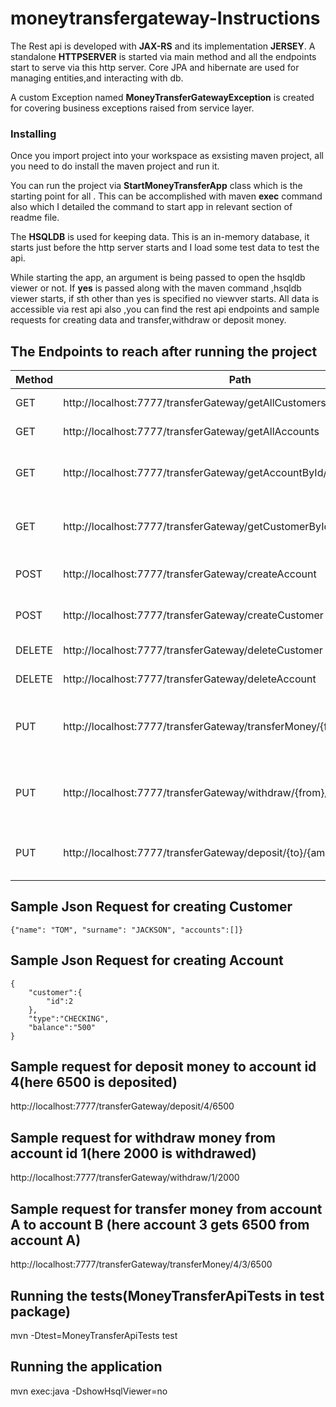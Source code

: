
#  moneytransfergateway-Instructions
The Rest api is developed with **JAX-RS** and its implementation **JERSEY**. A standalone **HTTPSERVER** is started via main method and all the endpoints start to serve via this http server.
Core JPA and hibernate are used for managing entities,and interacting with db.

A custom Exception named **MoneyTransferGatewayException** is created for covering business exceptions raised from service layer.

### Installing
Once you import project into your workspace as exsisting maven project, all you need to do install the maven project and run it.

You can run the project via **StartMoneyTransferApp** class which is the starting point for all . This can be accomplished with maven **exec** command also which I detailed the command to start app in relevant section of readme file.

The **HSQLDB** is used for keeping data. This is an in-memory database, it starts just before the http server starts and I load some test data to test the api. 

While starting the app, an argument is being passed to open the hsqldb viewer or not. If **yes** is passed along with the maven command ,hsqldb viewer starts, if sth other than yes is specified no viewver starts. All data is accessible via rest api also ,you can find the rest api endpoints and sample requests for creating data and transfer,withdraw or deposit money.


## The Endpoints to reach after running the project
| Method        | Path          										                  |Usage
| ------------- | ----------------------------------------------------------------------  |------------------------------------------ |
| GET           | http://localhost:7777/transferGateway/getAllCustomers                   |get all Customers
| GET           | http://localhost:7777/transferGateway/getAllAccounts                    |get all Accounts     
| GET           | http://localhost:7777/transferGateway/getAccountById/{id}               |get account with the given id
| GET           | http://localhost:7777/transferGateway/getCustomerById/{id}              |get customer with the given id     
| POST          | http://localhost:7777/transferGateway/createAccount                     |create a new Account
| POST          | http://localhost:7777/transferGateway/createCustomer                    |create a new Customer
| DELETE        | http://localhost:7777/transferGateway/deleteCustomer                    |delete customer
| DELETE        | http://localhost:7777/transferGateway/deleteAccount                     |delete account 
| PUT           | http://localhost:7777/transferGateway/transferMoney/{from}/{to}/{amount}|transfer money from one account to other
| PUT           | http://localhost:7777/transferGateway/withdraw/{from}/{amount}          |wtihdraw money from specified account
| PUT           | http://localhost:7777/transferGateway/deposit/{to}/{amount}             |deposit money to specified account                                       


##  Sample Json Request for creating Customer
```
{"name": "TOM", "surname": "JACKSON", "accounts":[]}
```

##  Sample Json Request for creating Account
```
{
	"customer":{
		"id":2
	},
	"type":"CHECKING",
	"balance":"500"
}
```
## Sample request for deposit money to account id 4(here 6500 is deposited)
http://localhost:7777/transferGateway/deposit/4/6500

## Sample request for withdraw money from  account id 1(here 2000 is withdrawed)
http://localhost:7777/transferGateway/withdraw/1/2000

## Sample request for transfer  money from  account A to account B (here account 3 gets 6500 from account A)
http://localhost:7777/transferGateway/transferMoney/4/3/6500

## Running the tests(MoneyTransferApiTests in test package)
mvn -Dtest=MoneyTransferApiTests test

## Running the application
mvn exec:java -DshowHsqlViewer=no


